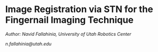 # Image Registration via STN for the Fingernail Imaging Technique

_Author: Navid Fallahinia, University of Utah Robotics Center_

_n.fallahinia@utah.edu_
